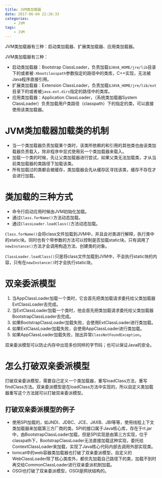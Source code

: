 ```yaml
---
title: JVM类加载器
date: 2017-06-04 22:26:33
categories: 
	- JVM
tags:
	- JVM
---
```


JVM类加载器有三种：启动类加载器、扩展类加载器、应用类加载器。

<!--more-->

JVM类加载器有三种：

- 启动类加载器：Bootstrap ClassLoader，负责加载`$JAVA_HOME/jre/lib`目录下的或者被`-Xbootclasspath`参数指定的路径中的类库，C++实现，无法被Java程序直接引用。
- 扩展类加载器：Extension ClassLoader，负责加载`$JAVA_HOME/jre/lib/ext`目录下的或者被`java.ext.dirs`指定的路径中的类库。
- 应用类加载器：Application ClassLoader，（系统类加载器System ClassLoader）负责加载用户类路径（classpath）下的指定的类，可以直接使用该类加载器。

# JVM类加载器加载类的机制

- 当一个类加载器负责加载某个类时，该类所依赖的和引用的其他类也由该类加载器负责载入，除非程序中显式使用另一个类加载器来载入。
- 加载一个类的时候，先让父类加载器进行尝试，如果父类无法加载类，才从当前类加载器的类路径下加载该类。
- 所有加载过的类都会被缓存，类加载器会先从缓存区寻找该类，缓存不存在才会进行加载。

# 类加载的三种方式

- 命令行启动应用时候由JVM初始化加载。
- 通过`Class.forName()`方法动态加载。
- 通过`ClassLoader.loadClass()`方法动态加载。

`Class.forName()`会将class文件加载到JVM中，并且会对类进行解释，执行类中的static块。同时也有个带参数的方法可以控制是否加载static块。只有调用了`newInstance()`方法才会调用构造方法、创建类的对象。

`ClassLoader.loadClass()`只是将class文件加载到JVM中，不会执行static块的内容，只有在`newInstance()`时才会执行static块。

# 双亲委派模型

1. 当AppClassLoader加载一个类时，它会首先把类加载请求委托给父类加载器ExtClassLoader去完成。
2. 当ExtClassLoader加载一个类时，他会首先把类加载请求委托给父类加载器BootstrapClassLoader去完成。
3. 如果BootstrapClassLoader加载失败，会使用ExtClassLoader进行类加载。
4. 如果ExtClassLoader加载失败，会使用AppClassLoader进行类加载。
5. 如果AppClassLoader加载失败，抛出异常`ClassNotFoundException`。

双亲委派模型可以防止内存中出现多份同样的字节码；也可以保证Java的安全。

# 怎么打破双亲委派模型

打破双亲委派模型，需要自己定义一个类加载器，重写loadClass方法，重写findClass方法。双亲委派模型是在loadClass方法中实现的，所以自定义类加载器重写这个方法就可以打破双亲委派模型。

## 打破双亲委派模型的例子

- 使用SPI加载的，如JNDI、JDBC、JCE、JAXB、JBI等等，使用线程上下文类加载器来加载第三方厂商的类。SPI的接口属于Java核心库，存在于rt.jar中，由BootstrapClassLoader加载，但是SPI实现是由第三方实现，位于classpath下，BootstrapClassLoader无法直接加载这种实现，委托给ContextClassLoader来加载，实现了Java核心代码内部去调用外部实现类。
- tomcat中的web容器类加载器也打破了双亲委派模型，自定义的WebClassLoader除了核心类库外，都优先加载自己路径下的类，加载不到时再交给CommonClassLoader进行双亲委派机制加载。
- OSGI也打破了双亲委派模型，OSGI是网状结构的。